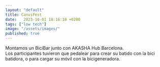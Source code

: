 ```yaml
---
layout: "default"
title: CanviFest
date:   2023-10-01 18:16:18 +0200
tags: ["low tech"]
image: "/assets/images/"
published: true
---
```


Montamos un BiciBar junto con AKASHA Hub Barcelona.  
Los participantes tuvieron que pedalear para crear su batido con la bici batidora, o para cargar su móvil con la bicigeneradora.
